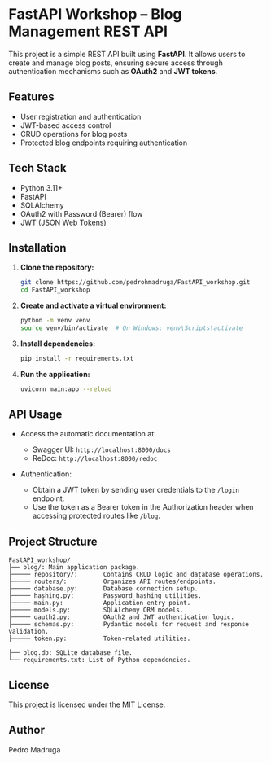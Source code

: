 # FastAPI Workshop – Blog Management REST API

This project is a simple REST API built using **FastAPI**. It allows users to create and manage blog posts, ensuring secure access through authentication mechanisms such as **OAuth2** and **JWT tokens**.

## Features

* User registration and authentication
* JWT-based access control
* CRUD operations for blog posts
* Protected blog endpoints requiring authentication

## Tech Stack

* Python 3.11+
* FastAPI
* SQLAlchemy
* OAuth2 with Password (Bearer) flow
* JWT (JSON Web Tokens)

## Installation

1. **Clone the repository:**

   ```bash
   git clone https://github.com/pedrohmadruga/FastAPI_workshop.git
   cd FastAPI_workshop
   ```

2. **Create and activate a virtual environment:**

   ```bash
   python -m venv venv
   source venv/bin/activate  # On Windows: venv\Scripts\activate
   ```

3. **Install dependencies:**

   ```bash
   pip install -r requirements.txt
   ```

4. **Run the application:**

   ```bash
   uvicorn main:app --reload
   ```

## API Usage

* Access the automatic documentation at:

  * Swagger UI: `http://localhost:8000/docs`
  * ReDoc: `http://localhost:8000/redoc`

* Authentication:

  * Obtain a JWT token by sending user credentials to the `/login` endpoint.
  * Use the token as a Bearer token in the Authorization header when accessing protected routes like `/blog`.

## Project Structure

```
FastAPI_workshop/
├── blog/: Main application package.
├───── repository/:       Contains CRUD logic and database operations.
├───── routers/:          Organizes API routes/endpoints.
├───── database.py:       Database connection setup.
├───── hashing.py:        Password hashing utilities.
├───── main.py:           Application entry point.
├───── models.py:         SQLAlchemy ORM models.
├───── oauth2.py:         OAuth2 and JWT authentication logic.
├───── schemas.py:        Pydantic models for request and response validation.
├───── token.py:          Token-related utilities.

├── blog.db: SQLite database file.
└── requirements.txt: List of Python dependencies.
```

## License

This project is licensed under the MIT License.

## Author

Pedro Madruga
